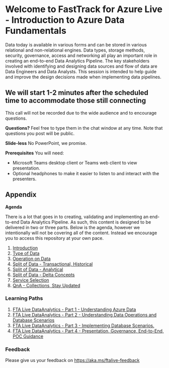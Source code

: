 # Welcome to FastTrack for Azure Live - Introduction to Azure Data Fundamentals

Data today is available in various forms and can be stored in various relational and non-relational engines. Data types, storage methods, security, governance, access and networking all play an important role in creating an end-to-end Data Analytics Pipeline. The key stakeholders involved with identifying and designing data sources and flow of data are Data Engineers and Data Analysts. This session is intended to help guide and improve the design decisions made when implementing data pipelines.

## We will start 1-2 minutes after the scheduled time to accommodate those still connecting

This call will not be recorded due to the wide audience and to encourage questions.

**Questions?** Feel free to type them in the chat window at any time. Note that questions you post will be public.

**Slide-less**  No PowerPoint, we promise.

**Prerequisites**
You will need:

* Microsoft Teams desktop client or Teams web client to view presentation.
* Optional headphones to make it easier to listen to and interact with the presenters.

## Appendix

**Agenda**

There is a lot that goes in to creating, validating and implementing an end-to-end Data Analytics Pipeline. As such, this content is designed to be delivered in two or  three parts. Below is the agenda, however we intentionally will not be covering all of the content. Instead we encourage you to access this repository at your own pace. 

1. [Introduction](./introduction.md)
1. [Type of Data](./typeofdata.md)
1. [Operation on Data](./dataoperations.md)
1. [Split of Data - Transactional, Historical](./splitofdata1.md)
1. [Split of Data - Analytical](./splitofdata2.md)
1. [Split of Data - Delta Concepts](./splitofdata3.md)
1. [Service Selection](./serviceselection.md)
1. [QnA - Collections, Stay Updated](./QnA.md)

### Learning Paths

1. [FTA Live DataAnalytics - Part 1 - Understanding Azure Data](https://learn.microsoft.com/users/krutimehta-7699/collections/yddwb7m2z6r28j)
1. [FTA Live DataAnalytics - Part 2 - Understanding Data Operations and Database Scenarios](https://learn.microsoft.com/users/krutimehta-7699/collections/g77pf5oxr47n50)
1. [FTA Live DataAnalytics - Part 3 - Implementing Database Scenarios.](https://learn.microsoft.com/users/krutimehta-7699/collections/222qb01y4d3pq7)
1. [FTA Live DataAnalytics - Part 4 - Presentation, Governance, End-to-End, POC Guidance](https://learn.microsoft.com/users/krutimehta-7699/collections/0nnjfk5x1ejpj1)

### Feedback

Please give us your feedback on https://aka.ms/ftalive-feedback